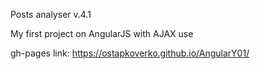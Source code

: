 Posts analyser v.4.1

My first project on AngularJS with AJAX use



gh-pages link: https://ostapkoverko.github.io/AngularY01/